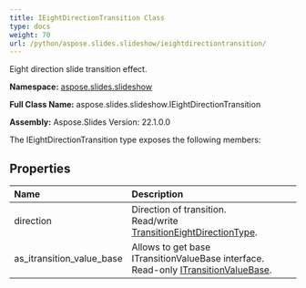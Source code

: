 ```yaml
---
title: IEightDirectionTransition Class
type: docs
weight: 70
url: /python/aspose.slides.slideshow/ieightdirectiontransition/
---
```


Eight direction slide transition effect.

**Namespace:** [aspose.slides.slideshow](/python/aspose.slides.slideshow/)

**Full Class Name:** aspose.slides.slideshow.IEightDirectionTransition

**Assembly:**  Aspose.Slides Version: 22.1.0.0

The IEightDirectionTransition type exposes the following members:
## **Properties**
|**Name**|**Description**|
| :- | :- |
|direction|Direction of transition.<br/>            Read/write [TransitionEightDirectionType](/python/aspose.slides.slideshow/transitioneightdirectiontype/).|
|as_itransition_value_base|Allows to get base ITransitionValueBase interface.<br/>            Read-only [ITransitionValueBase](/python/aspose.slides.slideshow/itransitionvaluebase/).|

